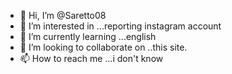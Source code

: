 - 👋 Hi, I’m @Saretto08
- 👀 I’m interested in ...reporting instagram account
- 🌱 I’m currently learning ...english
- 💞️ I’m looking to collaborate on ..this site.
- 📫 How to reach me ...i don't know

<!---
Saretto08/Saretto08 is a ✨ special ✨ repository because its `README.md` (this file) appears on your GitHub profile.
You can click the Preview link to take a look at your changes.
--->
